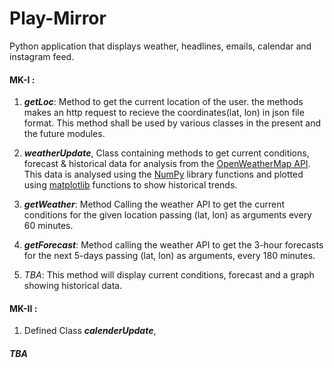 # Play-Mirror
Python application that displays weather, headlines, emails, calendar and instagram feed. 

#### MK-I : 
1. ***getLoc***: Method to get the current location of the user. the methods makes an http request to recieve the coordinates(lat, lon) in json file format. This method shall be used by various classes in the present and the future modules.

2. ***weatherUpdate***, Class containing methods to get current conditions, forecast & historical data for analysis from the [OpenWeatherMap API](https://openweathermap.org/api). This data is analysed using the [NumPy](http://www.numpy.org/) library functions and plotted using [matplotlib](https://matplotlib.org/) functions to show historical trends.

  1. ***getWeather***: Method Calling the weather API to get the current conditions for the given location passing (lat, lon) as arguments every 60 minutes.
  2. ***getForecast***: Method calling the weather API to get the 3-hour forecasts for the next 5-days passing (lat, lon) as arguments, every 180 minutes.
  3. *TBA*: This method will display current conditions, forecast and a graph showing historical data.

#### MK-II : 
1. Defined Class ***calenderUpdate***, 



##### TBA

